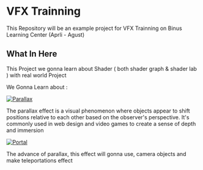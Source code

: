 # VFX Trainning

This Repository will be an example project for VFX Trainning on Binus Learning Center (Aprli - Agust)

## What In Here
This Project we gonna learn about Shader ( both shader graph & shader lab ) with real world Project

We Gonna Learn about : 

[![Parallax](https://img.shields.io/badge/Here-0A66C2?style=for-the-badge&logo=linkedin&logoColor=white)](https://github.com/GodzillaCupu/VFX_Trainning/tree/project/parallax)

The parallax effect is a visual phenomenon where objects appear to shift positions relative to each other based on the observer's perspective. It's commonly used in web design and video games to create a sense of depth and immersion

[![Portal](https://img.shields.io/badge/Portals-1DA1F2?style=for-the-badge&logo=twitter&logoColor=white)](https://github.com/GodzillaCupu/VFX_Trainning/tree/project/portal) 

The advance of parallax, this effect will gonna use, camera objects and make teleportations effect
